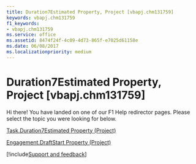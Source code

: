 ```yaml
---
title: Duration7Estimated Property, Project [vbapj.chm131759]
keywords: vbapj.chm131759
f1_keywords:
- vbapj.chm131759
ms.service: office
ms.assetid: 8474f24f-4c09-4d73-865f-e7025d61158e
ms.date: 06/08/2017
ms.localizationpriority: medium
---
```



# Duration7Estimated Property, Project [vbapj.chm131759]

Hi there! You have landed on one of our F1 Help redirector pages. Please select the topic you were looking for below.

[Task.Duration7Estimated Property (Project)](https://msdn.microsoft.com/library/eee31250-6098-2a0d-8136-9a29c8d5da42%28Office.15%29.aspx)

[Engagement.DraftStart Property (Project)](https://msdn.microsoft.com/library/352ffdd1-364b-ec22-286f-babf39bf6bb5%28Office.15%29.aspx)

[!include[Support and feedback](~/includes/feedback-boilerplate.md)]